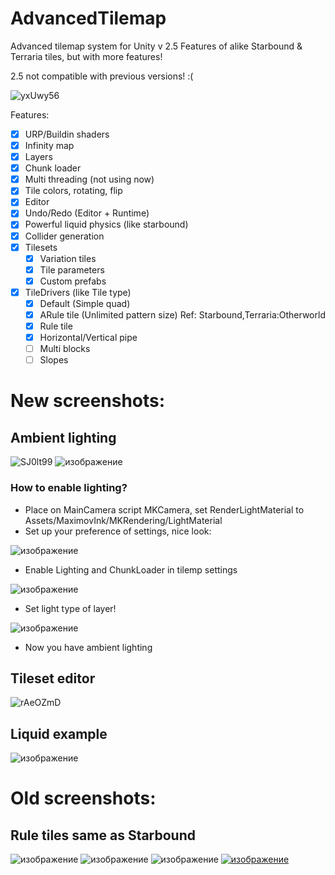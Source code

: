 # AdvancedTilemap
Advanced tilemap system for Unity v 2.5
Features of alike Starbound & Terraria tiles, but with more features!

2.5 not compatible with previous versions! :(

![yxUwy56](https://github.com/user-attachments/assets/291b4f2b-cdbb-48ed-b8fd-8e5b2d30ff84)

Features:
- [x] URP/Buildin shaders
- [x] Infinity map
- [x] Layers
- [x] Chunk loader
- [x] Multi threading (not using now)
- [x] Tile colors, rotating, flip
- [x] Editor
- [x] Undo/Redo (Editor + Runtime)
- [x] Powerful liquid physics (like starbound)
- [x] Collider generation 
- [x] Tilesets
  - [x] Variation tiles
  - [x] Tile parameters
  - [x] Custom prefabs
- [x] TileDrivers (like Tile type)
    - [x] Default (Simple quad)
    - [x] ARule tile (Unlimited pattern size) Ref: Starbound,Terraria:Otherworld
    - [x] Rule tile
    - [x] Horizontal/Vertical pipe
    - [ ] Multi blocks
    - [ ] Slopes

# New screenshots:
## Ambient lighting
![SJ0lt99](https://github.com/user-attachments/assets/d76c06a5-3be2-4cdb-bcf3-f625c956684d)
![изображение](https://github.com/user-attachments/assets/76bd0a58-5c81-421b-b2cd-564a17035c2f)

### How to enable lighting?
- Place on MainCamera script MKCamera, set RenderLightMaterial to Assets/MaximovInk/MKRendering/LightMaterial
- Set up your preference of settings, nice look:
 
![изображение](https://github.com/user-attachments/assets/1cd2371c-73ed-4ba3-9d76-d47d1d905d37)
- Enable Lighting and ChunkLoader in tilemp settings

![изображение](https://github.com/user-attachments/assets/f1273733-4705-412c-aee8-7cdc46917f21)
- Set light type of layer!

![изображение](https://github.com/user-attachments/assets/9c74ca11-6358-40cd-9f65-b3e7c4a6e149)

- Now you have ambient lighting


## Tileset editor
![rAeOZmD](https://github.com/user-attachments/assets/ad1aff1a-8c87-4863-b3d7-94daf53db805)

## Liquid example
![изображение](https://github.com/user-attachments/assets/30cd31fc-9851-4aff-ad38-1dab22852852)

# Old screenshots:
## Rule tiles same as Starbound
![изображение](https://i.imgur.com/GZe9h0W.gif)
![изображение](https://user-images.githubusercontent.com/38013889/190930211-6b5800ad-b20e-4942-8ec0-a1404f95757d.png)
![изображение](https://i.imgur.com/hvlWjyD.gif)
[![изображение](https://user-images.githubusercontent.com/38013889/190930195-94369927-9dc7-4bd5-ad68-bde608373234.png)](https://i.imgur.com/3i45EHB.mp4)





